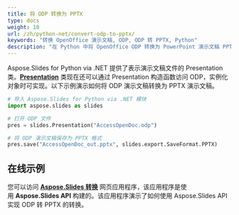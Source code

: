 ```yaml
---
title: 将 ODP 转换为 PPTX
type: docs
weight: 10
url: /zh/python-net/convert-odp-to-pptx/
keywords: "转换 OpenOffice 演示文稿, ODP, ODP 转 PPTX, Python"
description: "在 Python 中将 OpenOffice ODP 转换为 PowerPoint 演示文稿 PPTX"
---
```


Aspose.Slides for Python via .NET 提供了表示演示文稿文件的 Presentation 类。[**Presentation**](https://reference.aspose.com/slides/python-net/aspose.slides/presentation/) 类现在还可以通过 Presentation 构造函数访问 ODP，实例化对象时可实现。以下示例演示如何将 ODP 演示文稿转换为 PPTX 演示文稿。

```py
# 导入 Aspose.Slides for Python via .NET 模块
import aspose.slides as slides

# 打开 ODP 文件
pres = slides.Presentation("AccessOpenDoc.odp")

# 将 ODP 演示文稿保存为 PPTX 格式
pres.save("AccessOpenDoc_out.pptx", slides.export.SaveFormat.PPTX)
```



## **在线示例**
您可以访问 [**Aspose.Slides 转换**](https://products.aspose.app/slides/conversion/) 网页应用程序，该应用程序是使用 **Aspose.Slides API** 构建的。该应用程序演示了如何使用 Aspose.Slides API 实现 ODP 转 PPTX 的转换。